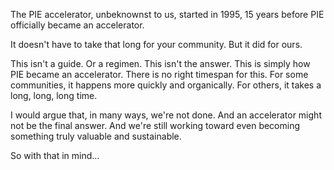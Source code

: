 The PIE accelerator, unbeknownst to us, started in 1995, 15 years before PIE officially became an accelerator.

It doesn't have to take that long for your community. But it did for ours.

This isn't a guide. Or a regimen. This isn't the answer. This is simply how PIE became an accelerator. There is no right timespan for this. For some communities, it happens more quickly and organically. For others, it takes a long, long, long time.

I would argue that, in many ways, we're not done. And an accelerator might not be the final answer. And we're still working toward even becoming something truly valuable and sustainable.

So with that in mind…
